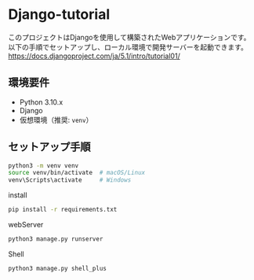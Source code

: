 # Django-tutorial

このプロジェクトはDjangoを使用して構築されたWebアプリケーションです。  
以下の手順でセットアップし、ローカル環境で開発サーバーを起動できます。
https://docs.djangoproject.com/ja/5.1/intro/tutorial01/

## **環境要件**
- Python 3.10.x
- Django
- 仮想環境（推奨: `venv`）

## **セットアップ手順**

```bash
python3 -m venv venv
source venv/bin/activate  # macOS/Linux
venv\Scripts\activate     # Windows
```

install
```bash
pip install -r requirements.txt
```

webServer
```bash
python3 manage.py runserver
```

Shell
```bash
python3 manage.py shell_plus
```